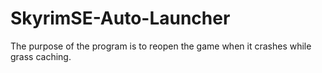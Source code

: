 ﻿# SkyrimSE-Auto-Launcher
The purpose of the program is to reopen the game when it crashes while grass caching.
